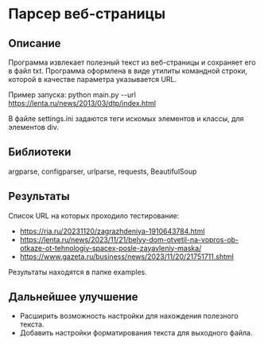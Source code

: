 # Парсер веб-страницы

## Описание

Программа извлекает полезный текст из веб-страницы и сохраняет его в файл txt.
Программа оформлена в виде утилиты командной строки, которой в качестве параметра
указывается URL.

Пример запуска: python main.py --url https://lenta.ru/news/2013/03/dtp/index.html

В файле settings.ini задаются теги искомых элементов и классы, для элементов div.

## Библиотеки

argparse, configparser, urlparse, requests, BeautifulSoup

## Результаты

Список URL на которых проходило тестирование:
- https://ria.ru/20231120/zagrazhdeniya-1910643784.html
- https://lenta.ru/news/2023/11/21/belyy-dom-otvetil-na-vopros-ob-otkaze-ot-tehnologiy-spacex-posle-zayavleniy-maska/
- https://www.gazeta.ru/business/news/2023/11/20/21751711.shtml

Результаты находятся в папке examples.

## Дальнейшее улучшение

- Расширить возможность настройки для нахождения полезного текста.
- Добавить настройки форматирования текста для выходного файла.